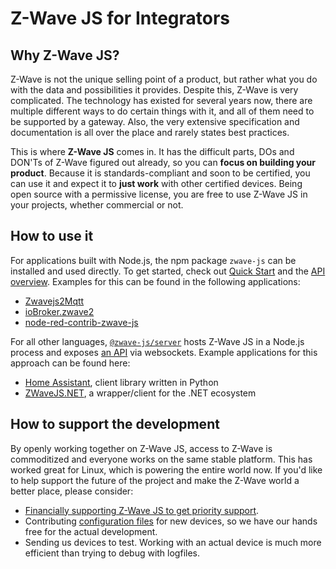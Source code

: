 # Z-Wave JS for Integrators

## Why Z-Wave JS?

Z-Wave is not the unique selling point of a product, but rather what you do with the data and possibilities it provides. Despite this, Z-Wave is very complicated. The technology has existed for several years now, there are multiple different ways to do certain things with it, and all of them need to be supported by a gateway. Also, the very extensive specification and documentation is all over the place and rarely states best practices.

This is where **Z-Wave JS** comes in. It has the difficult parts, DOs and DON'Ts of Z-Wave figured out already, so you can **focus on building your product**. Because it is standards-compliant and soon to be certified, you can use it and expect it to **just work** with other certified devices. Being open source with a permissive license, you are free to use Z-Wave JS in your projects, whether commercial or not.

## How to use it

For applications built with Node.js, the npm package `zwave-js` can be installed and used directly. To get started, check out [Quick Start](getting-started/quickstart.md) and the [API overview](api/overview.md). Examples for this can be found in the following applications:

-   [Zwavejs2Mqtt](https://github.com/zwave-js/zwavejs2mqtt)
-   [ioBroker.zwave2](https://github.com/AlCalzone/ioBroker.zwave2)
-   [node-red-contrib-zwave-js](https://github.com/zwave-js/node-red-contrib-zwave-js)

For all other languages, [`@zwave-js/server`](https://github.com/zwave-js/zwave-js-server) hosts Z-Wave JS in a Node.js process and exposes [an API](https://github.com/zwave-js/zwave-js-server#api) via websockets. Example applications for this approach can be found here:

-   [Home Assistant](https://github.com/home-assistant-libs/zwave-js-server-python), client library written in Python
-   [ZWaveJS.NET](https://github.com/zwave-js/ZWaveJS.NET), a wrapper/client for the .NET ecosystem

## How to support the development

By openly working together on Z-Wave JS, access to Z-Wave is commoditized and everyone works on the same stable platform. This has worked great for Linux, which is powering the entire world now.
If you'd like to help support the future of the project and make the Z-Wave world a better place, please consider:

-   [Financially supporting Z-Wave JS to get priority support](https://github.com/sponsors/AlCalzone).
-   Contributing [configuration files](config-files/overview) for new devices, so we have our hands free for the actual development.
-   Sending us devices to test. Working with an actual device is much more efficient than trying to debug with logfiles.
